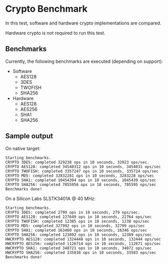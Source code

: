 # Crypto Benchmark
In this test, software and hardware crypto implementations are compared.

Hardware crypto is not required to run this test.

## Benchmarks
Currently, the following benchmarks are executed (depending on support):

* Software
  * AES128
  * 3DES
  * TWOFISH
  * SHA256
* Hardware
  * AES128
  * AES256
  * SHA1
  * SHA256

## Sample output
On native target:

```
Starting benchmarks.
CRYPTO 3DES: completed 329238 ops in 10 seconds, 32923 ops/sec.
CRYPTO AES128: completed 34540312 ops in 10 seconds, 3454031 ops/sec
CRYPTO TWOFISH: completed 3357247 ops in 10 seconds, 335724 ops/sec
CRYPTO MD5: completed 32832281 ops in 10 seconds, 3283228 ops/sec
CRYPTO SHA1: completed 10454394 ops in 10 seconds, 1045439 ops/sec
CRYPTO SHA256: completed 7055956 ops in 10 seconds, 705595 ops/sec
Benchmarks done!
```

On a Silicon Labs SLSTK3401A @ 40 MHz:

```
Starting benchmarks.
CRYPTO 3DES: completed 2799 ops in 10 seconds, 279 ops/sec.
CRYPTO AES128: completed 227649 ops in 10 seconds, 22764 ops/sec
CRYPTO TWOFISH: completed 12385 ops in 10 seconds, 1238 ops/sec
CRYPTO MD5: completed 327992 ops in 10 seconds, 32799 ops/sec
CRYPTO SHA1: completed 163460 ops in 10 seconds, 16346 ops/sec
CRYPTO SHA256: completed 123892 ops in 10 seconds, 12389 ops/sec
HWCRYPTO AES128: completed 1324448 ops in 10 seconds, 132444 ops/sec
HWCRYPTO AES256: completed 1126714 ops in 10 seconds, 112671 ops/sec
HWCRYPTO SHA1: completed 348721 ops in 10 seconds, 34872 ops/sec
HWCRYPTO SHA256: completed 335838 ops in 10 seconds, 33583 ops/sec
Benchmarks done!
```
